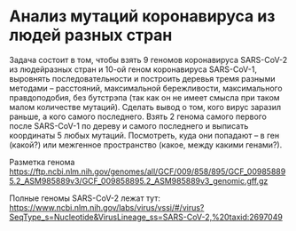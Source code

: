 # Анализ мутаций коронавируса из людей разных стран

Задача состоит в том, чтобы взять 9 геномов коронавируса SARS-CoV-2 из людейразных стран и 10-ой геном коронавируса SARS-CoV-1, выровнять последовательности и построить деревья тремя разными методами – расстояний, максимальной бережливости, максимального правдоподобия, без бутстрэпа  (так как он не имеет смысла при таком малом количестве мутаций). Сделать вывод о том, кого вирус заразил раньше, а кого самого последнего. 
Взять 2 генома самого первого после  SARS-CoV-1 по дереву и самого последнего и  выписать координаты 5 любых мутаций. Посмотреть, куда они попадают – в ген (какой?) или межгенное пространство (какое, между какими генами?). 

Разметка генома https://ftp.ncbi.nlm.nih.gov/genomes/all/GCF/009/858/895/GCF_009858895.2_ASM985889v3/GCF_009858895.2_ASM985889v3_genomic.gff.gz

Полные геномы SARS-CoV-2 лежат тут:
https://www.ncbi.nlm.nih.gov/labs/virus/vssi/#/virus?SeqType_s=Nucleotide&VirusLineage_ss=SARS-CoV-2,%20taxid:2697049
